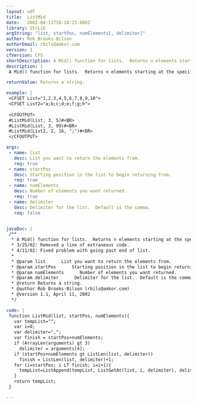 ```yaml
---
layout: udf
title:  ListMid
date:   2002-04-11T18:18:23.000Z
library: StrLib
argString: "list, startPos, numElements[, delimiter]"
author: Rob Brooks-Bilson
authorEmail: rbils@amkor.com
version: 1
cfVersion: CF5
shortDescription: A Mid() function for lists.  Returns n elements starting at the specified start position.
description: |
 A Mid() function for lists.  Returns n elements starting at the specified start position.  Accepts an optional delimiter.  Note that if the number of elements to return is greater than the number of elements in the list, the UDF simply returns all elements.

returnValue: Returns a string.

example: |
 <CFSET List="1,2,3,4,5,6,7,8,9,10">
 <CFSET List2="a;b;c;d;e;f;g;h">
 
 <CFOUTPUT>
 #ListMid(List, 3, 5)#<BR>
 #ListMid(List, 3, 99)#<BR>
 #ListMid(List2, 2, 16, ";")#<BR>
 </CFOUTPUT>

args:
 - name: list
   desc: List you want to return the elements from.
   req: true
 - name: startPos
   desc: Starting position in the list to begin returning from.
   req: true
 - name: numElements
   desc: Number of elements you want returned.
   req: true
 - name: delimiter
   desc: Delimiter for the list.  Default is the comma.
   req: false


javaDoc: |
 /**
  * A Mid() function for lists.  Returns n elements starting at the specified start position.
  * 3/25/02: Removed a line of extraneous code.
  * 4/11/02: Fixed problem with going past end of list.
  * 
  * @param list      List you want to return the elements from. 
  * @param startPos      Starting position in the list to begin returning from. 
  * @param numElements      Number of elements you want returned. 
  * @param delimiter      Delimiter for the list.  Default is the comma. 
  * @return Returns a string. 
  * @author Rob Brooks-Bilson (rbils@amkor.com) 
  * @version 1.1, April 11, 2002 
  */

code: |
 function ListMid(list, startPos, numElements){
   var tempList="";
   var i=0;
   var delimiter=",";
   var finish = startPos+numElements;
   if (ArrayLen(arguments) gt 3)
     delimiter = arguments[4];
   if (startPos+numElements gt ListLen(list, delimiter))
     finish = ListLen(list, delimiter)+1;
   for (i=startPos; i LT finish; i=i+1){
     tempList=ListAppend(tempList, ListGetAt(list, i, delimiter), delimiter);
   }
   return tempList;
 }

---
```


